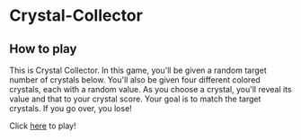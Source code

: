 
# Crystal-Collector

## How to play
This is Crystal Collector. In this game, you'll be given a random target number of crystals below.
You'll also be given four different colored crystals, each with a random value. As you choose a crystal, you'll reveal
its value and that to your crystal score. Your goal is to match the target crystals. If you go over, you lose!

 Click [here](crystalcollector.html) to play!
